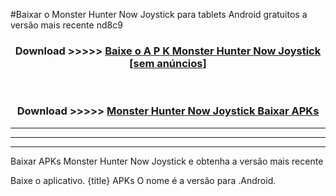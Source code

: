 #Baixar o Monster Hunter Now Joystick   para tablets Android gratuitos a versão mais recente nd8c9


<div align="center">
<h3>Download >>>>> <a href="https://pt-web.web.app/?pt= Monster Hunter Now Joystick ">Baixe o A P K Monster Hunter Now Joystick  [sem anúncios]</a></h3><br>

<h3>Download >>>>> <a href="https://pt-web.web.app/?pt= Monster Hunter Now Joystick ">Monster Hunter Now Joystick  Baixar APKs</a></h3>
</div>

----------------------------------------------------------

----------------------------------------------------------

----------------------------------------------------------

Baixar APKs Monster Hunter Now Joystick  e obtenha a versão mais recente

Baixe o aplicativo. {title} APKs O nome é a versão para .Android.


